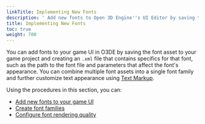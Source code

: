 ```yaml
---
linkTitle: Implementing New Fonts
description: ' Add new fonts to Open 3D Engine''s UI Editor by saving the font asset to your game project and creating a font XML file that describes the asset. '
title: Implementing New Fonts
toc: true
weight: 700
---
```


You can add fonts to your game UI in O3DE by saving the font asset to your game project and creating an `.xml` file that contains specifics for that font, such as the path to the font file and parameters that affect the font's appearance. You can combine multiple font assets into a single font family and further customize text appearance using [Text Markup](/docs/user-guide/interactivity/user-interface/editor/components/components-text/#text-markup).

Using the procedures in this section, you can:
+ [Add new fonts to your game UI](./adding-fonts)
+ [Create font families](./create-font-families)
+ [Configure font rendering quality](./rendering)
